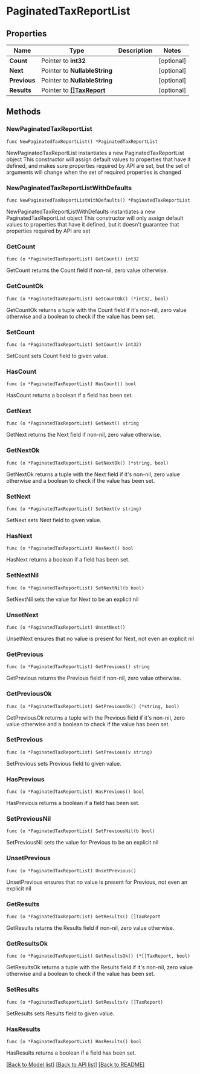 # PaginatedTaxReportList

## Properties

Name | Type | Description | Notes
------------ | ------------- | ------------- | -------------
**Count** | Pointer to **int32** |  | [optional] 
**Next** | Pointer to **NullableString** |  | [optional] 
**Previous** | Pointer to **NullableString** |  | [optional] 
**Results** | Pointer to [**[]TaxReport**](TaxReport.md) |  | [optional] 

## Methods

### NewPaginatedTaxReportList

`func NewPaginatedTaxReportList() *PaginatedTaxReportList`

NewPaginatedTaxReportList instantiates a new PaginatedTaxReportList object
This constructor will assign default values to properties that have it defined,
and makes sure properties required by API are set, but the set of arguments
will change when the set of required properties is changed

### NewPaginatedTaxReportListWithDefaults

`func NewPaginatedTaxReportListWithDefaults() *PaginatedTaxReportList`

NewPaginatedTaxReportListWithDefaults instantiates a new PaginatedTaxReportList object
This constructor will only assign default values to properties that have it defined,
but it doesn't guarantee that properties required by API are set

### GetCount

`func (o *PaginatedTaxReportList) GetCount() int32`

GetCount returns the Count field if non-nil, zero value otherwise.

### GetCountOk

`func (o *PaginatedTaxReportList) GetCountOk() (*int32, bool)`

GetCountOk returns a tuple with the Count field if it's non-nil, zero value otherwise
and a boolean to check if the value has been set.

### SetCount

`func (o *PaginatedTaxReportList) SetCount(v int32)`

SetCount sets Count field to given value.

### HasCount

`func (o *PaginatedTaxReportList) HasCount() bool`

HasCount returns a boolean if a field has been set.

### GetNext

`func (o *PaginatedTaxReportList) GetNext() string`

GetNext returns the Next field if non-nil, zero value otherwise.

### GetNextOk

`func (o *PaginatedTaxReportList) GetNextOk() (*string, bool)`

GetNextOk returns a tuple with the Next field if it's non-nil, zero value otherwise
and a boolean to check if the value has been set.

### SetNext

`func (o *PaginatedTaxReportList) SetNext(v string)`

SetNext sets Next field to given value.

### HasNext

`func (o *PaginatedTaxReportList) HasNext() bool`

HasNext returns a boolean if a field has been set.

### SetNextNil

`func (o *PaginatedTaxReportList) SetNextNil(b bool)`

 SetNextNil sets the value for Next to be an explicit nil

### UnsetNext
`func (o *PaginatedTaxReportList) UnsetNext()`

UnsetNext ensures that no value is present for Next, not even an explicit nil
### GetPrevious

`func (o *PaginatedTaxReportList) GetPrevious() string`

GetPrevious returns the Previous field if non-nil, zero value otherwise.

### GetPreviousOk

`func (o *PaginatedTaxReportList) GetPreviousOk() (*string, bool)`

GetPreviousOk returns a tuple with the Previous field if it's non-nil, zero value otherwise
and a boolean to check if the value has been set.

### SetPrevious

`func (o *PaginatedTaxReportList) SetPrevious(v string)`

SetPrevious sets Previous field to given value.

### HasPrevious

`func (o *PaginatedTaxReportList) HasPrevious() bool`

HasPrevious returns a boolean if a field has been set.

### SetPreviousNil

`func (o *PaginatedTaxReportList) SetPreviousNil(b bool)`

 SetPreviousNil sets the value for Previous to be an explicit nil

### UnsetPrevious
`func (o *PaginatedTaxReportList) UnsetPrevious()`

UnsetPrevious ensures that no value is present for Previous, not even an explicit nil
### GetResults

`func (o *PaginatedTaxReportList) GetResults() []TaxReport`

GetResults returns the Results field if non-nil, zero value otherwise.

### GetResultsOk

`func (o *PaginatedTaxReportList) GetResultsOk() (*[]TaxReport, bool)`

GetResultsOk returns a tuple with the Results field if it's non-nil, zero value otherwise
and a boolean to check if the value has been set.

### SetResults

`func (o *PaginatedTaxReportList) SetResults(v []TaxReport)`

SetResults sets Results field to given value.

### HasResults

`func (o *PaginatedTaxReportList) HasResults() bool`

HasResults returns a boolean if a field has been set.


[[Back to Model list]](../README.md#documentation-for-models) [[Back to API list]](../README.md#documentation-for-api-endpoints) [[Back to README]](../README.md)


